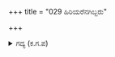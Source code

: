 +++
title = "029 ಹಿರಿಯರೆನಗಿಬ್ಬರು"

+++

<details><summary>ಗದ್ಯ (ಕ.ಗ.ಪ) </summary>

29. ನನಗೆ ಧರ್ಮಜ ಮತ್ತು ನೀನು ಇಬ್ಬರು ಹಿರಿಯರು. ವಾಯುದೇವ ಮತ್ತು ನೀನು ಈರ್ವರು ನನಗೆ ತಂದೆಯಂದಿರು. ವೇದವ್ಯಾಸರು ಮತ್ತು ನೀನು ಈರ್ವರು ನನಗೆ  ಗುರುಗಳು ಎಂದು ಆಂಜನೇಯನನ್ನು ಭೀಮಸೇನ ಉಪಚರಿಸಿದನು.
</details>
